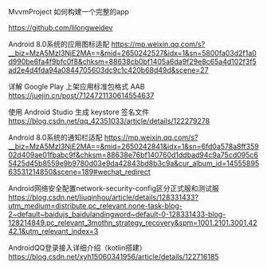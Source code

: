 MvvmProject 如何构建一个完整的app 

https://github.com/lilongweidev

Android 8.0系统的应用图标适配
https://mp.weixin.qq.com/s?__biz=MzA5MzI3NjE2MA==&mid=2650242527&idx=1&sn=5800fa03d2f1a0d990be6fa4f9bfc0f8&chksm=88638cb0bf1405a6da9f29e8c65a4d102f3f5ad2e4d4fda94a0844705603dc9c1c420b68d49d&scene=27

详解 Google Play 上架应用标准包格式 AAB
https://juejin.cn/post/7124721130614554637

使用 Android Studio 生成 keystore 签名文件
https://blog.csdn.net/qq_42351033/article/details/122279278

Android 8.0系统的通知栏适配
https://mp.weixin.qq.com/s?__biz=MzA5MzI3NjE2MA==&mid=2650242841&idx=1&sn=6fd0a578a8ff35902d409ae01fbabc9f&chksm=88638e76bf140760d1ddbad94c9a75cd095c65425d45b8559e9b9780d03e9da42843bd8b3c9a&cur_album_id=1455589563531214850&scene=189#wechat_redirect

Android网络安全配置network-security-config区分正式服和测试服
https://blog.csdn.net/liuqinhou/article/details/128331433?utm_medium=distribute.pc_relevant.none-task-blog-2~default~baidujs_baidulandingword~default-0-128331433-blog-128214849.pc_relevant_3mothn_strategy_recovery&spm=1001.2101.3001.4242.1&utm_relevant_index=3


AndroidQQ登录接入详细介绍（kotlin搭建）
https://blog.csdn.net/xyh15060341956/article/details/122716185




